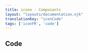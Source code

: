 ```yaml
---
title: icone - Composants
layout: "layouts/documentation.njk"
translationKey: "iconCode"
tags: ['iconFR', 'code']
---
```


## Code